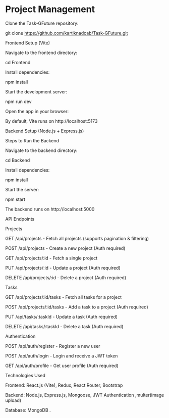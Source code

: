 # Project Management

Clone the Task-GFuture repository:

git clone https://github.com/kartiknadcab/Task-GFuture.git

Frontend Setup (Vite)

Navigate to the frontend directory:

cd Frontend

Install dependencies:

npm install  

Start the development server:

npm run dev  

Open the app in your browser:

By default, Vite runs on http://localhost:5173

Backend Setup (Node.js + Express.js)

Steps to Run the Backend

Navigate to the backend directory:

cd Backend

Install dependencies:

npm install 

Start the server:

npm start 

The backend runs on http://localhost:5000

API Endpoints

Projects

GET /api/projects - Fetch all projects (supports pagination & filtering)

POST /api/projects - Create a new project (Auth required)

GET /api/projects/:id - Fetch a single project

PUT /api/projects/:id - Update a project (Auth required)

DELETE /api/projects/:id - Delete a project (Auth required)

Tasks

GET /api/projects/:id/tasks - Fetch all tasks for a project

POST /api/projects/:id/tasks - Add a task to a project (Auth required)

PUT /api/tasks/:taskId - Update a task (Auth required)

DELETE /api/tasks/:taskId - Delete a task (Auth required)

Authentication

POST /api/auth/register - Register a new user

POST /api/auth/login - Login and receive a JWT token

GET /api/auth/profile - Get user profile (Auth required)

Technologies Used

Frontend: React.js (Vite), Redux, React Router, Bootstrap

Backend: Node.js, Express.js, Mongoose, JWT Authentication ,multer(image upload)

Database: MongoDB .

